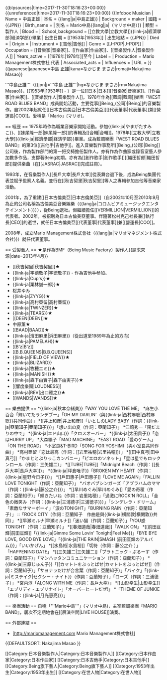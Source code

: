 {{blpsources|time=2017-11-30T18:16:23+00:00}}
{{unreferenced|time=2017-11-30T18:16:23+00:00}}
{{Infobox Musician
| Name              = 中島正雄
| 本名              = {{lang|ja|中島正雄}}
| Background        = maker
| 國籍              = {{JPN}}
| Birth_name        = 
| 別名              = Mario中島{{lang|ja|（マリオ中島）}}
| 類型              = 製作人
| Blood             =
| School_background = [[立教大學|立教大學]]{{link-ja|經濟學部|経済学部}}畢業
| 出生日期          = [[1953年|1953年]]
| 出生地點          = {{JPN}}
| Died              =
| Origin            = 
| Instrument        = [[吉他|吉他]]
| Genre             = [[J-POP|J-POP]]
| Occupation        = [[音樂家|音樂家]]、[[作曲家|作曲家]]、[[音樂製作人|音樂製作人]]
| Years_active      = [[1978年|1978年]]至今
| Label             =
| Production        = Mario Management株式會社 代表
| Associated_acts   =
| Influences        =
| URL               = 
}}
{{japanese|japanese=中島 正雄|kana=なかじま まさお|romaji=Nakajima Masao}}

'''中島正雄'''（{{jpn|j='''中島 正雄'''|hg=なかじま まさお|rm=Nakajima Masao}}，[[1953年|1953年]] - ）是一位[[日本|日本]][[音樂家|音樂家]]、[[作曲家|作曲家]]、[[音樂製作人|音樂製作人]]。1978年作為[[藍調|藍調]]樂團『WEST ROAD BLUES BAND』成員開始活動，主要從事[[Being_(公司)|Being]]的音樂製作。自2002年起就任[[日本古倫美亞|日本古倫美亞]][[代表董事|代表董事]]兼[[營運長|COO]]。愛稱是「Mario」(マリオ)。

== 經歴 ==
1975年時作為職業音樂家開始活動。參加{{link-ja|やまがたすみこ}}、[[妹尾隆一郎|妹尾隆一郎]]的專輯及[[合輯|合輯]]。1978年[[立教大學|立教大學]]{{link-ja|經濟學部|経済学部}}畢業。成為藍調樂團『WEST ROAD BLUES BAND』的第3位[[吉他手|吉他手]]。進入音樂製作事務所[[Being_(公司)|Being]]公司後，作為製作部門的第一把交椅擔任製作人。亦有作為作曲家或錄音室藝人參加數多作品，支撐著Being初期。亦有為[[創作歌手|創作歌手]][[織田哲郎|織田哲郎]]提供樂曲（在[[JASRAC|JASRAC]]完成註冊）。

1993年，在音樂製作人[[長戶大幸|長戶大幸]]從表舞台退下後，成為Being集團代表並賦予監察人名義。並行在[[秋吉契里|秋吉契里]]等人之專輯參加吉他等音樂家活動。

2001年，為了重建[[日本古倫美亞|日本古倫美亞]]（自2002年10月至2010年9月為止的公司名稱為古倫美亞音樂娛樂（{{lang|ja|コロムビアミュージックエンタテインメント}}）），從Being退社。但繼續擔任[[VERMILLION|VERMILLION]]的代表者。2002年，被招聘為日本古倫美亞董事。伴隨著松村克己社長兼[[執行長|CEO]]的逝世，就任日本古倫美亞[[代表董事|代表董事]]兼[[營運長|COO]]。

2008年，成立Mario Management株式會社（{{lang|ja|マリオマネジメント株式会社}}）就任代表董事。

== 受製藝人 ==
★是作為BMF（Being Music Factory）製作人{{請求來源|date=2013年4月}}
* [[秋吉契里|秋吉契里]]★
* {{link-ja|宇德敬子|宇徳敬子}} - 作為吉他手参加。
* {{link-ja|Cup's}}★
* {{link-ja|栗林誠一郎}}★
* 桜井ゆみ
* {{link-ja|ZYYG}}★
* {{link-ja|高村亞留|高村亜留}}
* {{link-ja|TWINZER}}★
* {{link-ja|TEARS}}★
* [[DEEN|DEEN]]★
* 中原薫★
* [[BAAD|BAAD]]★
* {{link-ja|濱田麻里|浜田麻里}}（從出道至1989年為止的方向）
* {{link-ja|PAMELAH}}★
* [[B'z|B'z]]
* [[B.B.QUEENS|B.B.QUEENS]]
* {{link-ja|FIELD OF VIEW}}★
* {{link-ja|BLIZARD}}
* {{link-ja|牧穂エミ}}★
* {{link-ja|MANISH}}★
* {{link-ja|森下由實子|森下由実子}}★
* [[響度樂團|LOUDNESS]]
* {{link-ja|REV|出口雅之}}★
* [[WANDS|WANDS]]★

== 樂曲提供 ==
*{{link-ja|秋本奈緒美}}「WAY YOU LOVE THE ME」
*麻生小百合「輝いてたランデブー」「OH MY DARLIN'（與{{link-ja|西村麻聰|西村麻聡}}共同作曲）」
*[[井上和彦|井上和彦]]「いとしのLADY BABY（作詞：{{link-ja|亞蘭知子|亜蘭知子}}）」「想い出の夏（作詞：亞蘭知子）」
*江崎秀一「陽だまりの中で」
*{{link-ja|エド山口}}「クロスオーバー」
*{{link-ja|太田貴子}}「恋はHURRY UP」
*大森絹子「MAD MACHINE」
*EAST ROAD「愛のゲーム」「ON THE ROAD」
*小室良&T-BIRD「SONG FOR YOSHIMI（與小室良共同作曲）」
*高村亜留「恋は最高（作詞：[[岩里祐穂|岩里祐穂]]）」
*[[田中真弓|田中真弓]]「かまととぶりっこカンパニー」「ピエロのソネット」「星は星でもロックンロール（作詞：三矢雄二）」
*[[TUBE|TUBE]]「Midnight Beach（作詞：[[長戶大幸|長戶大幸]]）」
*{{link-ja|坪倉唯子}}「BROKEN MY HEART（作詞：{{link-ja|星野今日子}}）」
*[[戶田惠子|戶田惠子]]「LOVE ME AGAIN」「FALLIN LOVE TONIGHT（作詞：亞蘭知子）」
*バオバブシンガーズ「アブラハムのママ（作詞：{{link-ja|藤公之介}}）」
*[[早川めぐみ|早川めぐみ]]「愛の奇積（作詞：亞蘭知子）」「輝きたいね（作詞：岩里祐穂）」「過激にROCK'N ROLL」「金色の微笑み（作詞：{{link-ja|三浦德子|三浦徳子}}）」「シンデレラ・ドリーム」「素敵なサマーボーイ」「涙のTONIGHT」「BURNING RAIN（作詞：亞蘭知子）」
::「ROCK CITY（作詞：亞蘭知子　作曲是與{{link-ja|横關敦|横関敦}}共同）」
*[[早瀬ミルナ|早瀬ミルナ]]「迷い猫（作詞：亞蘭知子）」「YOU惑TONIGHT（作詞：亞蘭知子）」
*[[春畑道哉|春畑道哉]]「WALK ON」
*[[前田亘輝|前田亘輝]]「{{link-ja|Gimme Some Lovin' Tonight|Feel Me}}」「BYE BYE LOVE, GOOD BYE LOVE」「{{link-ja|THE RAIN|SMASH (前田亘輝のアルバム)}}」「いいかげん」
*[[水島裕|水島裕]]「切符（作詞：藤公之介 ）」「HAPPENING DATE」
*[[三矢雄二|三矢雄二]]「プラトニック・ぶるーす（作詞：亞蘭知子）」「マンハッタンコミュニケーション（作詞：亞蘭知子）」
*{{link-ja|三原じゅん子}}「[[カマトトをぶっとばせ|カマトトをぶっとばせ]]（作詞：亞蘭知子）」「サヨナラだけが合言葉（作詞：亞蘭知子）」「バイク」「{{link-ja|ミステイク|セクシー・ナイト}}（作詞：亞蘭知子）」「ローズ（作詞：三浦德子）」
*宮内淳「ALONG WITH ME（作詞：長戶大幸）」
*[[山形幸生|山形幸生]]「エブリディ・エブリナイト」「オーバーヒートだぜ!」
*「THEME OF JUNKIE（作詞：{{link-ja|月光恵亮}}）」

== 樂團活動 ==
自稱「'''Mario中島'''」(マリオ中島)，主宰藍調樂團『MARIO BAND』，屢次不定期地會在[[展演空間|LIVE HOUSE]]演奏。

== 外部連結 ==
* [http://mariomanagement.com Mario Management株式會社]

{{DEFAULTSORT: Nakajima Masao }}

[[Category:日本音樂製作人|Category:日本音樂製作人]]
[[Category:日本作曲家|Category:日本作曲家]]
[[Category:日本吉他手|Category:日本吉他手]]
[[Category:Being旗下藝人|Category:Being旗下藝人]]
[[Category:1953年出生|Category:1953年出生]]
[[Category:在世人物|Category:在世人物]]